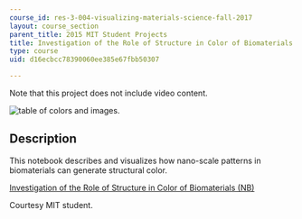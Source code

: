 ```yaml
---
course_id: res-3-004-visualizing-materials-science-fall-2017
layout: course_section
parent_title: 2015 MIT Student Projects
title: Investigation of the Role of Structure in Color of Biomaterials
type: course
uid: d16ecbcc78390060ee385e67fbb50307

---
```


Note that this project does not include video content.

![table of colors and images.](/coursemedia/res-3-004-visualizing-materials-science-fall-2017/6ce7ba154662d35cdffd36195d7c94bd_MITRES_3_004F17_17_anon.jpg)

Description
-----------

This notebook describes and visualizes how nano-scale patterns in biomaterials can generate structural color.

[Investigation of the Role of Structure in Color of Biomaterials (NB)](/coursemedia/res-3-004-visualizing-materials-science-fall-2017/cd45b400e1520290f21943225f5fca89_2015_anon6.nb)

Courtesy MIT student.